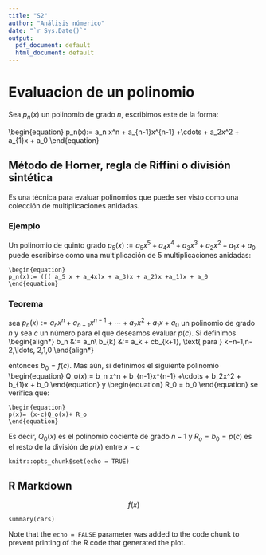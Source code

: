 ```yaml
---
title: "S2"
author: "Análisis númerico"
date: "`r Sys.Date()`"
output:
  pdf_document: default
  html_document: default
---
```

# Evaluacion de un polinomio

Sea $p_n(x)$ un polinomio de grado $n$, escribimos este de la forma: 

\begin{equation}
p_n(x):= a_n x^n + a_{n-1}x^{n-1} +\cdots + a_2x^2 + a_{1}x + a_0
\end{equation}

## Método de Horner, regla de Riffini o división sintética

Es una técnica para evaluar polinomios que puede ser visto como una colección de multiplicaciones anidadas.

### Ejemplo

Un polinomio de quinto grado $p_5(x):= a_5 x^5 + a_4x^4 + a_3 x^3+ a_2x^2 + a_{1}x + a_0$ puede escribirse como una multiplicación de 5 multiplicaciones anidadas:

```{=latex}
\begin{equation}
p_n(x):= ((( a_5 x + a_4x)x + a_3)x + a_2)x +a_1)x + a_0
\end{equation}
```

### Teorema

sea $p_n(x):= a_n x^n + a_{n-1}x^{n-1} +\cdots + a_2x^2 + a_{1}x + a_0$ un polinomio de grado $n$ y sea $c$ un número para el que deseamos evaluar $p(c)$. Si definimos \begin{align*}
b_n &:= a_n\\
b_{k} &:= a_k + cb_{k+1}, \text{ para } k=n-1,n-2,\ldots, 2,1,0
\end{align*}

entonces $b_0= f(c)$. Mas aún, si definimos el siguiente polinomio \begin{equation}
Q_o(x):= b_n x^n + b_{n-1}x^{n-1} +\cdots + b_2x^2 + b_{1}x + b_0
\end{equation} y \begin{equation}
R_0 = b_0
\end{equation} se verifica que:

```{=tex}
\begin{equation}
p(x)= (x-c)Q_o(x)+ R_o
\end{equation}
```

Es decir, $Q_0(x)$ es el polinomio cociente de grado $n-1$ y $R_o= b_0= p(c)$ es el resto de la división de $p(x)$ entre $x-c$

```{r
knitr::opts_chunk$set(echo = TRUE)
```

## R Markdown

$$
f(x)
$$

```{r
summary(cars)
```

Note that the `echo = FALSE` parameter was added to the code chunk to prevent printing of the R code that generated the plot.
